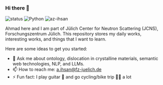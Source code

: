 ### Hi there 👋

![status](https://img.shields.io/badge/status-up-brightgreen) ![Python](https://img.shields.io/badge/Python-%E2%99%A5%EF%B8%8F-green)  <img src="https://komarev.com/ghpvc/?username=az-ihsan" alt="az-ihsan"/>

Ahmad here and I am part of Jülich Center for Neutron Scattering (JCNS), Forschungszentrum Jülich. This repository stores my daily works, interesting works, and things that I want to learn. 

Here are some ideas to get you started:
 
- 💬 Ask me about ontology, dislocation in crystalline materials, semantic web technologies, NLP, and LLMs.
- 📫 How to reach me: a.ihsan@fz-juelich.de
- ⚡ Fun fact: I play guitar 🎸  and go cycling/bike trip 🚴‍♂️ a lot

